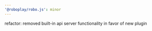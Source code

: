 ```yaml
---
'@roboplay/robo.js': minor
---
```


refactor: removed built-in api server functionality in favor of new plugin
